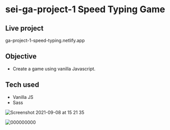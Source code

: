 # sei-ga-project-1 Speed Typing Game

## Live project
  ga-project-1-speed-typing.netlify.app

## Objective
  - Create a game using vanilla Javascript.
  
## Tech used
  - Vanilla JS
  - Sass

![Screenshot 2021-09-08 at 15 21 35](https://user-images.githubusercontent.com/83312425/132527311-bb9943e3-3fe0-4be1-ad59-1c815e36f0cf.png)


![000000000](https://user-images.githubusercontent.com/83312425/132527024-6ccb35d0-55ab-42cc-827d-44e6b862c23d.jpeg)

